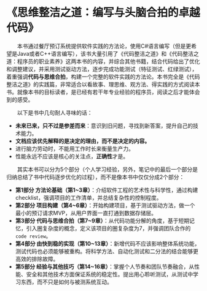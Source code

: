 # 《思维整洁之道：编写与头脑合拍的卓越代码》 

&emsp;&emsp;本书通过餐厅预订系统提供软件实践的方法论，使用C#语言编写（但是更希望是Java或者C++语言编写），该书大量引用了《代码整洁之道》和《代码整洁之道：程序员的职业素养》这两本书的内容，并综合其他书籍，结合代码给出了优化和调整建议，并采用测试驱动方法，逐步完成功能测试（特征测试、红绿测试），着重强调**代码与思维合拍**，构建一个完整的软件实践的方法论。本书完全是《代码整洁之道》的实践篇，非常适合以看故事、理思维、观方法、得实践的方式阅读本书。就像本书的目标读者，是已经有若干年专业经验的程序员，阅读之后才能体会到的感受。  

&emsp;&emsp;以下是书中几句耐人寻味的话：
- **未来已来，只不过是参差而来**：意识到旧问题，寻找到新答案，提升自己的技术能力。
- **文档应该优先解释的是决定的理由，而不是决定的内容。**
- 进行脑力劳动时，不能用工作时长来衡量生产力。
- 性能永远不应该是核心的关注点，**正确性**才是。

&emsp;&emsp;其实本书可以分为5个部分（个人学习经验，另外，笔记中的最后一个部分是归纳总结了书中代码逐步优化的过程），而不是像本书中仅仅分成2个部分： 
- **第1部分 方法论基础（第1\~3章）**：介绍软件工程的艺术性与科学性，通过构建checklist，强调项目的工作清单，并总结复杂性的控制程度。
- **第2部分 项目构建（第4\~6章）**：开始构建项目，基于测试驱动方法，做一个最小的预订请求MVP，从用户界面一直打通到数据存储层。
- **第3部分 代码与思维合拍（第7\~9章）**：从代码功能分解的角度，基于短期记忆，引入圈复杂度的概念，定义该项目的圈复杂度为7，并强调团队合作的`code review`。
- **第4部分 由快到稳的实现（第10\~13章）**：新增代码不应该影响整体系统功能，测试代码也必须能够被重构。将科学方法、自动化测试和二分法的结合能够更高效的排除故障。
- **第5部分 经验与其他技巧（第14\~16章）**：掌握个人节奏和团队节奏融合，从性能、安全和其他技术方面保证系统的稳定性。提出用心聆听测试，从测试中学习东西，而不只是如何与被测系统互动。